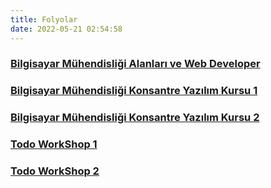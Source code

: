 ```yaml
---
title: Folyolar
date: 2022-05-21 02:54:58
---
```



### <span class="icon icon-slideshare"></span> [Bilgisayar Mühendisliği Alanları ve Web Developer](bilgisayar_muhendisligi_alanlari_ve_web_developer/)

### <span class="icon icon-slideshare"></span> [Bilgisayar Mühendisliği Konsantre Yazılım Kursu 1](bilgisayar_muhendisligi_konsantre_yazilim_kursu_1/)

### <span class="icon icon-slideshare"></span> [Bilgisayar Mühendisliği Konsantre Yazılım Kursu 2](bilgisayar_muhendisligi_konsantre_yazilim_kursu_2/)

### <span class="icon icon-slideshare"></span> [Todo WorkShop 1](todo_workshop_1/)

### <span class="icon icon-slideshare"></span> [Todo WorkShop 2](todo_workshop_2/)